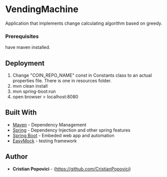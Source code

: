 # VendingMachine

Application that implements change calculating algorithm based on greedy.

### Prerequisites

have maven installed.

## Deployment

1. Change "COIN_REPO_NAME" const in Constants class to an actual properties file. There is one in resources folder.
2. mvn clean install
3. mvn spring-boot:run
4. open browser > localhost:8080

## Built With

* [Maven](https://maven.apache.org/) - Dependency Management
* [Spring](https://projects.spring.io/spring-framework) - Dependency Injection and other spring features
* [Spring Boot](https://projects.spring.io/spring-framework) - Embeded web app and automation
* [EasyMock](http://easymock.org/) - testing framework


## Author

* **Cristian Popovici** - (https://github.com/CristianPopovici)



